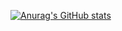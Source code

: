 [![Anurag's GitHub stats](https://github-readme-stats.vercel.app/api?username=NeoD1m)](https://github.com/anuraghazra/github-readme-stats)
